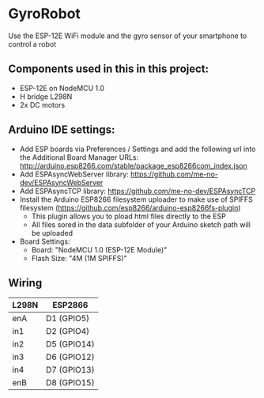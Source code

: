 # GyroRobot

Use the ESP-12E WiFi module and the gyro sensor of your smartphone to control a robot


## Components used in this in this project:
- ESP-12E on NodeMCU 1.0
- H bridge L298N
- 2x DC motors

## Arduino IDE settings:
- Add ESP boards via Preferences / Settings and add the following url into the Additional Board Manager URLs:  http://arduino.esp8266.com/stable/package_esp8266com_index.json
- Add ESPAsyncWebServer library: https://github.com/me-no-dev/ESPAsyncWebServer
- Add ESPAsyncTCP library: https://github.com/me-no-dev/ESPAsyncTCP
- Install the Arduino ESP8266 filesystem uploader to make use of SPIFFS filesystem (https://github.com/esp8266/arduino-esp8266fs-plugin)
    - This plugin allows you to pload html files directly to the ESP
    - All files sored in the data subfolder of your Arduino sketch path will be uploaded   
- Board Settings:
    - Board: "NodeMCU 1.0 (ESP-12E Module)"
    - Flash Size: "4M (1M SPIFFS)"

## Wiring

L298N | ESP2866
------|-------------
enA   | D1  (GPIO5)
in1   | D2  (GPIO4)
in2   | D5  (GPIO14)
in3   | D6  (GPIO12)
in4   | D7  (GPIO13)
enB   |D8  (GPIO15)

